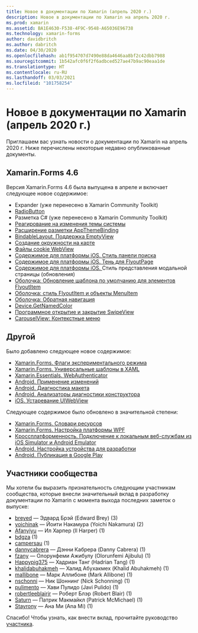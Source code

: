```yaml
---
title: Новое в документации по Xamarin (апрель 2020 г.)
description: Новое в документации по Xamarin на апрель 2020 г.
ms.prod: xamarin
ms.assetid: BA1E4630-F538-4F9C-9548-A65036E96738
ms.technology: xamarin-forms
author: davidbritch
ms.author: dabritch
ms.date: 04/30/2020
ms.openlocfilehash: ab1f954707d7490e88da4646aa8bf2c42dbb7988
ms.sourcegitcommit: 1b542afc0f6f2f6adbced527ae47b9ac90eaa1de
ms.translationtype: HT
ms.contentlocale: ru-RU
ms.lasthandoff: 03/03/2021
ms.locfileid: "101758254"
---
```

# <a name="xamarin-docs-whats-new-april-2020"></a>Новое в документации по Xamarin (апрель 2020 г.)

Приглашаем вас узнать новости о документации по Xamarin на апрель 2020 г. Ниже перечислены некоторые недавно опубликованные документы.

## <a name="xamarinforms-46"></a>Xamarin.Forms 4.6

Версия Xamarin.Forms 4.6 была выпущена в апреле и включает следующее новое содержимое:

- Expander (уже перенесено в Xamarin Community Toolkit)
- [RadioButton](~/xamarin-forms/user-interface/radiobutton.md)
- Разметка C# (уже перенесено в Xamarin Community Toolkit)
- [Реагирование на изменения темы системы](~/xamarin-forms/user-interface/theming/system-theme-changes.md)
- [Расширение разметки AppThemeBinding](~/xamarin-forms/xaml/markup-extensions/consuming.md#appthemebinding-markup-extension)
- [BindableLayout. Поддержка EmptyView](~/xamarin-forms/user-interface/layouts/bindable-layouts.md)
- [Создание окружности на карте](~/xamarin-forms/user-interface/map/polygons.md#create-a-circle)
- [Файлы cookie WebView](~/xamarin-forms/user-interface/webview.md#cookies)
- [Содержимое для платформы iOS. Стиль панели поиска](~/xamarin-forms/platform/ios/searchbar-style.md)
- [Содержимое для платформы iOS. Тень для FlyoutPage](~/xamarin-forms/platform/ios/flyoutpage-shadow.md)
- [Содержимое для платформы iOS. ](~/xamarin-forms/platform/ios/page-presentation-style.md)Стиль представления модальной страницы (обновления)
- [Оболочка: Обновление шаблона по умолчанию для элементов FlyoutItem](~/xamarin-forms/app-fundamentals/shell/flyout.md#default-template-for-flyoutitems)
- [Оболочка: стиль FlyoutItem и объекты MenuItem](~/xamarin-forms/app-fundamentals/shell/flyout.md#style-flyoutitem-and-menuitem-objects)
- [Оболочка: Обратная навигация](~/xamarin-forms/app-fundamentals/shell/navigation.md#backwards-navigation)
- [Device.GetNamedColor](~/xamarin-forms/platform/device.md#devicegetnamedcolor)
- [Программное открытие и закрытие SwipeView](~/xamarin-forms/user-interface/swipeview.md#open-and-close-a-swipeview-programmatically)
- [CarouselView: Контекстные меню](~/xamarin-forms/user-interface/carouselview/populate-data.md#context-menus)

## <a name="other"></a>Другой

Было добавлено следующее новое содержимое:

- [Xamarin.Forms. Флаги экспериментального режима](~/xamarin-forms/internals/experimental-flags.md)
- [Xamarin.Forms. Универсальные шаблоны в XAML](~/xamarin-forms/xaml/generics.md)
- [Xamarin.Essentials. WebAuthenticator](~/essentials/web-authenticator.md?context=xamarin%2Fxamarin-forms)
- [Android. Применение изменений](~/android/deploy-test/apply-changes.md)
- [Android. Диагностика макета](~/android/user-interface/android-designer/diagnostics.md)
- [Android. Анализаторы диагностики конструктора](~/android/user-interface/android-designer/diagnostic-analyzers.md)
- [iOS. Устаревание UIWebView](~/ios/user-interface/controls/webview.md#uiwebview-deprecation)

Следующее содержимое было обновлено в значительной степени:

- [Xamarin.Forms. Словари ресурсов](~/xamarin-forms/xaml/resource-dictionaries.md)
- [Xamarin.Forms. Настройка платформы WPF](~/xamarin-forms/platform/other/wpf.md)
- [Кроссплатформенность. Подключение к локальным веб-службам из iOS Simulator и Android Emulator](~/cross-platform/deploy-test/connect-to-local-web-services.md)
- [Android. Настройка устройства для разработки](~/android/get-started/installation/set-up-device-for-development.md)
- [Android. Публикация в Google Play](~/android/deploy-test/publishing/publishing-to-google-play/index.md)

## <a name="community-contributors"></a>Участники сообщества

Мы хотели бы выразить признательность следующим участникам сообщества, которые внесли значительный вклад в разработку документации по Xamarin с момента выхода последних заметок о выпуске:

- [breyed](https://github.com/breyed) — Эдвард Брэй (Edward Brey) (3)
- [yoichinak](https://github.com/yoichinak) — Йоити Накамура (Yoichi Nakamura) (2)
- [Afanyiyu](https://github.com/Afanyiyu) — Ил Харпер (Il Harper) (1)
- [bdgza](https://github.com/bdgza) (1)
- [campersau](https://github.com/campersau) (1)
- [dannycabrera](https://github.com/dannycabrera) — Дэнни Кабрера (Danny Cabrera) (1)
- [fzany](https://github.com/fzany) — Олорунфеми Ажибулу (Olorunfemi Ajibulu) (1)
- [Happypig375](https://github.com/Happypig375) — Хадриан Танг (Hadrian Tang) (1)
- [khalidabuhakmeh](https://github.com/khalidabuhakmeh) — Халид Абухакмех (Khalid Abuhakmeh) (1)
- [mallibone](https://github.com/mallibone) — Марк Аллибоне (Mark Allibone) (1)
- [nschonni](https://github.com/nschonni) — Ник Шоннинг (Nick Schonning) (1)
- [pulimento](https://github.com/pulimento) — Хави Пулидо (Javi Pulido) (1)
- [robertleeblairjr](https://github.com/robertleeblairjr) — Роберт Блэр (Robert Blair) (1)
- [Saturn](https://github.com/Saturn) — Патрик Макмайкл (Patrick McMichael) (1)
- [Stayrony](https://github.com/Stayrony) — Ана Ми (Ana Mi) (1)

Спасибо! Чтобы узнать, как внести вклад, прочитайте руководство [участника](https://github.com/MicrosoftDocs/xamarin-docs/blob/live/CONTRIBUTING.md).
